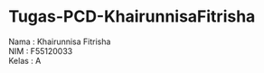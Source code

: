 # Tugas-PCD-KhairunnisaFitrisha

Nama  : Khairunnisa Fitrisha <br>
NIM   : F55120033 <br>
Kelas : A
